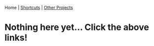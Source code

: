 
Home | [Shortcuts](#placeholder) | [Other Projects](#placeholder)
##

# Nothing here yet... Click the above links!
